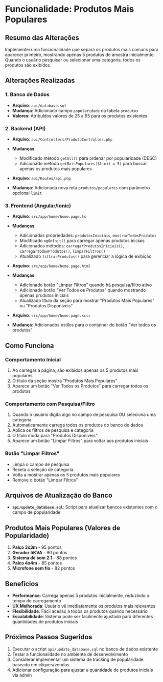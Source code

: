 # Funcionalidade: Produtos Mais Populares

## Resumo das Alterações

Implementei uma funcionalidade que separa os produtos mais comuns para aparecer primeiro, mostrando apenas 5 produtos de amostra inicialmente. Quando o usuário pesquisar ou selecionar uma categoria, todos os produtos são exibidos.

## Alterações Realizadas

### 1. Banco de Dados
- **Arquivo**: `api/database.sql`
- **Mudança**: Adicionado campo `popularidade` na tabela `produtos`
- **Valores**: Atribuídos valores de 25 a 95 para os produtos existentes

### 2. Backend (API)
- **Arquivo**: `api/Controllers/ProdutoController.php`
- **Mudanças**:
  - Modificado método `getAll()` para ordenar por popularidade (DESC)
  - Adicionado método `getMaisPopulares($limit = 5)` para buscar apenas os produtos mais populares

- **Arquivo**: `api/Routes/api.php`
- **Mudança**: Adicionada nova rota `produtos/populares` com parâmetro opcional `limit`

### 3. Frontend (Angular/Ionic)
- **Arquivo**: `src/app/home/home.page.ts`
- **Mudanças**:
  - Adicionadas propriedades: `produtosIniciais`, `mostrarTodosProdutos`
  - Modificado `ngOnInit()` para carregar apenas produtos iniciais
  - Adicionados métodos: `carregarProdutosIniciais()`, `carregarTodosProdutos()`, `limparFiltros()`
  - Atualizado `filtrarProdutos()` para gerenciar a lógica de exibição

- **Arquivo**: `src/app/home/home.page.html`
- **Mudanças**:
  - Adicionado botão "Limpar Filtros" quando há pesquisa/filtro ativo
  - Adicionado botão "Ver Todos os Produtos" quando mostrando apenas produtos iniciais
  - Atualizado título da seção para mostrar "Produtos Mais Populares" ou "Produtos Disponíveis"

- **Arquivo**: `src/app/home/home.page.scss`
- **Mudança**: Adicionados estilos para o container do botão "Ver todos os produtos"

## Como Funciona

### Comportamento Inicial
1. Ao carregar a página, são exibidos apenas os 5 produtos mais populares
2. O título da seção mostra "Produtos Mais Populares"
3. Aparece um botão "Ver Todos os Produtos" para carregar todos os produtos

### Comportamento com Pesquisa/Filtro
1. Quando o usuário digita algo no campo de pesquisa OU seleciona uma categoria
2. Automaticamente carrega todos os produtos do banco de dados
3. Aplica os filtros de pesquisa e categoria
4. O título muda para "Produtos Disponíveis"
5. Aparece um botão "Limpar Filtros" para voltar aos produtos iniciais

### Botão "Limpar Filtros"
- Limpa o campo de pesquisa
- Reseta a seleção de categoria
- Volta a mostrar apenas os 5 produtos mais populares
- Remove o botão "Limpar Filtros"

## Arquivos de Atualização do Banco

- **`api/update_database.sql`**: Script para atualizar bancos existentes com o campo de popularidade

## Produtos Mais Populares (Valores de Popularidade)

1. **Palco 3x3m** - 95 pontos
2. **Gerador 5KVA** - 90 pontos  
3. **Sistema de som 2.1** - 88 pontos
4. **Palco 4x4m** - 85 pontos
5. **Microfone sem fio** - 82 pontos

## Benefícios

- **Performance**: Carrega apenas 5 produtos inicialmente, reduzindo o tempo de carregamento
- **UX Melhorada**: Usuário vê imediatamente os produtos mais relevantes
- **Flexibilidade**: Fácil acesso a todos os produtos quando necessário
- **Escalabilidade**: Sistema pode ser facilmente ajustado para diferentes quantidades de produtos iniciais

## Próximos Passos Sugeridos

1. Executar o script `api/update_database.sql` no banco de dados existente
2. Testar a funcionalidade no ambiente de desenvolvimento
3. Considerar implementar um sistema de tracking de popularidade baseado em cliques/vendas
4. Adicionar configuração para ajustar a quantidade de produtos iniciais via admin
